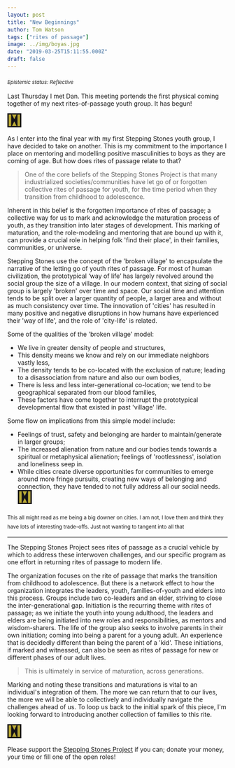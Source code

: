 ```yaml
---
layout: post
title: "New Beginnings"
author: Tom Watson
tags: ["rites of passage"]
image: ../img/boyas.jpg
date: "2019-03-25T15:11:55.000Z"
draft: false
---
```


<sub>_Epistemic status: Reflective_<sub/>

Last Thursday I met Dan. This meeting portends the first physical coming together of my next rites-of-passage youth group. It has begun!

![break](../img/icon.jpg)

As I enter into the final year with my first Stepping Stones youth group, I have decided to take on another. This is my commitment to the importance I place on mentoring and modelling positive masculinities to boys as they are coming of age. But how does rites of passage relate to that?

> One of the core beliefs of the Stepping Stones Project is that many industrialized societies/communities have let go of or forgotten collective rites of passage for youth, for the time period when they transition from childhood to adolescence.

Inherent in this belief is the forgotten importance of rites of passage; a collective way for us to mark and acknowledge the maturation process of youth, as they transition into later stages of development. This marking of maturation, and the role-modeling and mentoring that are bound up with it, can provide a crucial role in helping folk 'find their place', in their families, communities, or universe.

Stepping Stones use the concept of the 'broken village' to encapsulate the narrative of the letting go of youth rites of passage. For most of human civilization, the prototypical ‘way of life’ has largely revolved around the social group the size of a village. In our modern context, that sizing of social group is largely 'broken' over time and space. Our social time and attention tends to be split over a larger quantity of people, a larger area and without as much consistency over time. The innovation of 'cities' has resulted in many positive and negative disruptions in how humans have experienced their 'way of life', and the role of 'city-life' is related.

Some of the qualities of the 'broken village' model:
- We live in greater density of people and structures,
- This density means we know and rely on our immediate neighbors vastly less,
- The density tends to be co-located with the exclusion of nature; leading to a disassociation from nature and also our own bodies,
- There is less and less inter-generational co-location; we tend to be geographical separated from our blood families,
- These factors have come together to interrupt the prototypical developmental flow that existed in past 'village' life.

Some flow on implications from this simple model include:
- Feelings of trust, safety and belonging are harder to maintain/generate in larger groups;
- The increased alienation from nature and our bodies tends towards a spiritual or metaphysical alienation; feelings of 'rootlessness', isolation and loneliness seep in.
- While cities create diverse opportunities for communities to emerge around more fringe pursuits, creating new ways of belonging and connection, they have tended to not fully address all our social needs.
![break](../img/icon.jpg)

<sub>This all might read as me being a big downer on cities. I am not, I love them and think they have lots of interesting trade-offs. Just not wanting to tangent into all that<sub/>

---

The Stepping Stones Project sees rites of passage as a crucial vehicle by which to address these interwoven challenges, and our specific program as one effort in returning rites of passage to modern life.

The organization focuses on the rite of passage that marks the transition from childhood to adolescence. But there is a network effect to how the organization integrates the leaders, youth, families-of-youth and elders into this process. Groups include two co-leaders and an elder, striving to close the inter-generational gap. Initiation is the recurring theme with rites of passage; as we initiate the youth into young adulthood, the leaders and elders are being initiated into new roles and responsibilities, as mentors and wisdom-sharers. The life of the group also seeks to involve parents in their own initiation; coming into being a parent for a young adult. An experience that is decidedly different than being the parent of a 'kid'. These initiations, if marked and witnessed, can also be seen as rites of passage for new or different phases of our adult lives.

> This is ultimately in service of maturation, across generations. 

Marking and noting these transitions and maturations is vital to an individual's integration of them. The more we can return that to our lives, the more we will be able to collectively and individually navigate the challenges ahead of us. To loop us back to the initial spark of this piece, I'm looking forward to introducing another collection of families to this rite.

![break](../img/icon.jpg)

Please support the [Stepping Stones Project](https://www.steppingstonesproject.org/) if you can; donate your money, your time or fill one of the open roles!